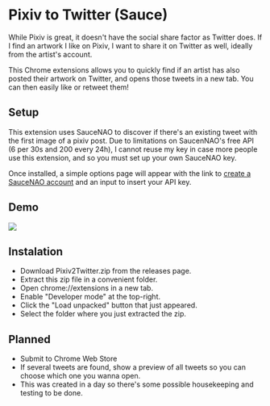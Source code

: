 # Pixiv to Twitter (Sauce)

While Pixiv is great, it doesn't have the social share factor as Twitter does. If I find an artwork I like on Pixiv, I want to share it on Twitter as well, ideally from the artist's account.

This Chrome extensions allows you to quickly find if an artist has also posted their artwork on Twitter, and opens those tweets in a new tab. You can then easily like or retweet them!

## Setup

This extension uses SauceNAO to discover if there's an existing tweet with the first image of a pixiv post. Due to limitations on SaucenNAO's free API (6 per 30s and 200 every 24h), I cannot reuse my key in case more people use this extension, and so you must set up your own SauceNAO key.

Once installed, a simple options page will appear with the link to [create a SauceNAO account](https://saucenao.com/user.php) and an input to insert your API key.

## Demo

![](https://j.gifs.com/BNwqvN.gif)

## Instalation

- Download Pixiv2Twitter.zip from the releases page.
- Extract this zip file in a convenient folder.
- Open chrome://extensions in a new tab.
- Enable "Developer mode" at the top-right.
- Click the "Load unpacked" button that just appeared.
- Select the folder where you just extracted the zip.

## Planned

- Submit to Chrome Web Store
- If several tweets are found, show a preview of all tweets so you can choose which one you wanna open.
- This was created in a day so there's some possible housekeeping and testing to be done.
